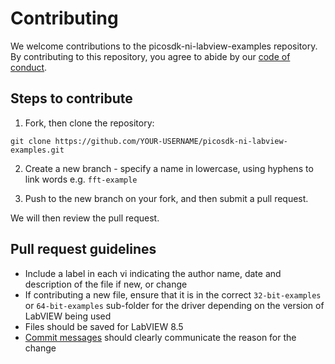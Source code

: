 # Contributing

We welcome contributions to the picosdk-ni-labview-examples repository. By contributing to this repository, you agree to abide by our [code of conduct](CODE_OF_CONDUCT.md).

## Steps to contribute

1. Fork, then clone the repository:

```
git clone https://github.com/YOUR-USERNAME/picosdk-ni-labview-examples.git
```

2. Create a new branch - specify a name in lowercase, using hyphens to link words e.g. `fft-example`

3. Push to the new branch on your fork, and then submit a pull request.

We will then review the pull request.

## Pull request guidelines

* Include a label in each vi indicating the author name, date and description of the file if new, or change
* If contributing a new file, ensure that it is in the correct `32-bit-examples` or `64-bit-examples` sub-folder for the driver depending on the version of LabVIEW being used
* Files should be saved for LabVIEW 8.5
* [Commit messages](https://chris.beams.io/posts/git-commit/#seven-rules) should clearly communicate the reason for the change
